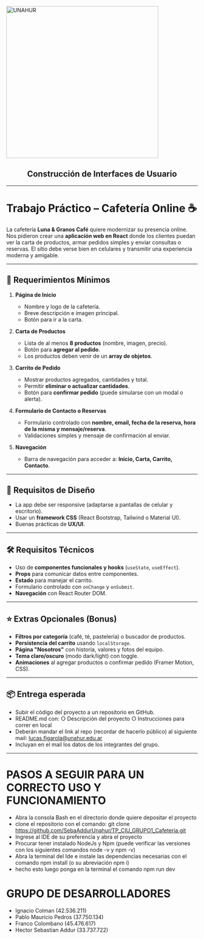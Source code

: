 <p align="left">
  <img src="/LOGO_UNAHUR.png" alt="UNAHUR" width="400"/>
</p>

<h2 align="center">Construcción de Interfaces de Usuario</h2>

---

# Trabajo Práctico – Cafetería Online ☕

La cafetería **Luna & Granos Café** quiere modernizar su presencia online. Nos pidieron crear una **aplicación web en React** donde los clientes puedan ver la carta de productos, armar pedidos simples y enviar consultas o reservas. El sitio debe verse bien en celulares y transmitir una experiencia moderna y amigable.

---

## 🚀 Requerimientos Mínimos

1. **Página de Inicio**
   - Nombre y logo de la cafetería.
   - Breve descripción e imagen principal.
   - Botón para ir a la carta.

2. **Carta de Productos**
   - Lista de al menos **8 productos** (nombre, imagen, precio).
   - Botón para **agregar al pedido**.
   - Los productos deben venir de un **array de objetos**.

3. **Carrito de Pedido**
   - Mostrar productos agregados, cantidades y total.
   - Permitir **eliminar o actualizar cantidades**.
   - Botón para **confirmar pedido** (puede simularse con un modal o alerta).

4. **Formulario de Contacto o Reservas**
   - Formulario controlado con **nombre, email, fecha de la reserva, hora de la misma y mensaje/reserva**.
   - Validaciones simples y mensaje de confirmación al enviar.
   
5. **Navegación**
   - Barra de navegación para acceder a: **Inicio, Carta, Carrito, Contacto**.

---

## 🎨 Requisitos de Diseño
- La app debe ser responsive (adaptarse a pantallas de celular y escritorio).
- Usar un **framework CSS** (React Bootstrap, Tailwind o Material UI).
- Buenas prácticas de **UX/UI**.

---

## 🛠️ Requisitos Técnicos
- Uso de **componentes funcionales y hooks** (`useState`, `useEffect`).
- **Props** para comunicar datos entre componentes.
- **Estado** para manejar el carrito.
- Formulario controlado con `onChange` y `onSubmit`.
- **Navegación** con React Router DOM.

---

## ⭐ Extras Opcionales (Bonus)
- **Filtros por categoría** (café, té, pastelería) o buscador de productos.
- **Persistencia del carrito** usando `localStorage`.
- **Página "Nosotros"** con historia, valores y fotos del equipo.
- **Tema claro/oscuro** (modo dark/light) con toggle.
- **Animaciones** al agregar productos o confirmar pedido (Framer Motion, CSS).

---

## 📦 Entrega esperada

- Subir el código del proyecto a un repositorio en GitHub.
- README.md con:
    ○ Descripción del proyecto
    ○ Instrucciones para correr en local
- Deberán mandar el link al repo (recordar de hacerlo público) al siguiente mail: lucas.figarola@unahur.edu.ar
- Incluyan en el mail los datos de los integrantes del grupo.


---

# PASOS A SEGUIR PARA UN CORRECTO USO Y FUNCIONAMIENTO

- Abra la consola Bash en el directorio donde quiere depositar el proyecto
- clone el repositorio con el comando: git clone https://github.com/SebaAddurUnahur/TP_CIU_GRUPO1_Cafeteria.git
- Ingrese al IDE de su preferencia y abra el proyecto
- Procurar tener instalado NodeJs y Npm (puede verificar las versiones con los siguientes comandos node -v y npm -v)
- Abra la terminal del Ide e instale las dependencias necesarias con el comando npm install (o su abreviación npm i)
- hecho esto luego ponga en la terminal el comando npm run dev


# GRUPO DE DESARROLLADORES

- Ignacio Colman (42.536.211)
- Pablo Mauricio Pedros (37.750.134)
- Franco Colombano (45.476.617)
- Hector Sebastian Addur (33.737.722)